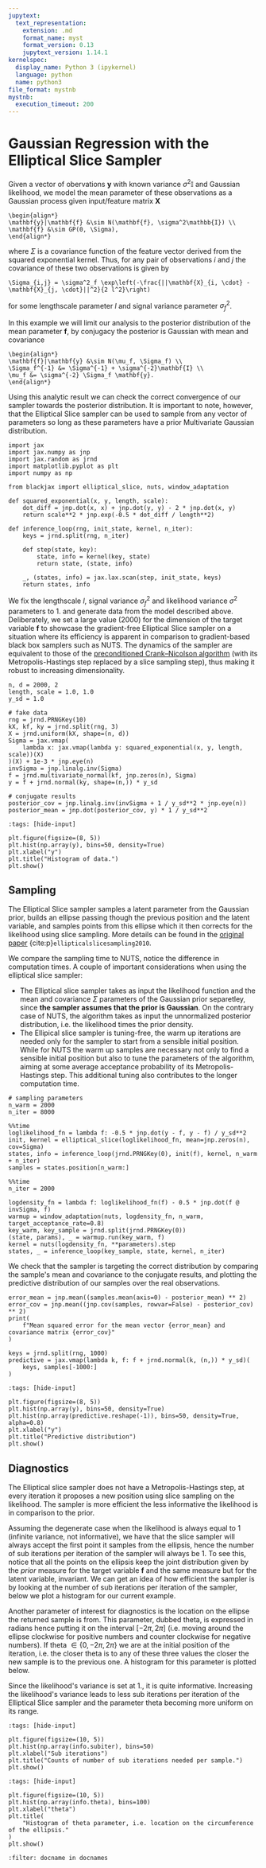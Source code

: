 ```yaml
---
jupytext:
  text_representation:
    extension: .md
    format_name: myst
    format_version: 0.13
    jupytext_version: 1.14.1
kernelspec:
  display_name: Python 3 (ipykernel)
  language: python
  name: python3
file_format: mystnb
mystnb:
  execution_timeout: 200
---
```


# Gaussian Regression with the Elliptical Slice Sampler

Given a vector of obervations $\mathbf{y}$ with known variance $\sigma^2\mathbb{I}$ and Gaussian likelihood, we model the mean parameter of these observations as a Gaussian process given input/feature matrix $\mathbf{X}$

```{math}
\begin{align*}
\mathbf{y}|\mathbf{f} &\sim N(\mathbf{f}, \sigma^2\mathbb{I}) \\
\mathbf{f} &\sim GP(0, \Sigma),
\end{align*}
```

where $\Sigma$ is a covariance function of the feature vector derived from the squared exponential kernel. Thus, for any pair of observations $i$ and $j$ the covariance of these two observations is given by

```{math}
\Sigma_{i,j} = \sigma^2_f \exp\left(-\frac{||\mathbf{X}_{i, \cdot} - \mathbf{X}_{j, \cdot}||^2}{2 l^2}\right)
```

for some lengthscale parameter $l$ and signal variance parameter $\sigma_f^2$.

In this example we will limit our analysis to the posterior distribution of the mean parameter $\mathbf{f}$, by conjugacy the posterior is Gaussian with mean and covariance

```{math}
\begin{align*}
\mathbf{f}|\mathbf{y} &\sim N(\mu_f, \Sigma_f) \\
\Sigma_f^{-1} &= \Sigma^{-1} + \sigma^{-2}\mathbf{I} \\
\mu_f &= \sigma^{-2} \Sigma_f \mathbf{y}.
\end{align*}
```

Using this analytic result we can check the correct convergence of our sampler towards the posterior distribution. It is important to note, however, that the Elliptical Slice sampler can be used to sample from any vector of parameters so long as these parameters have a prior Multivariate Gaussian distribution.

```{code-cell} python
import jax
import jax.numpy as jnp
import jax.random as jrnd
import matplotlib.pyplot as plt
import numpy as np

from blackjax import elliptical_slice, nuts, window_adaptation
```

```{code-cell} python
def squared_exponential(x, y, length, scale):
    dot_diff = jnp.dot(x, x) + jnp.dot(y, y) - 2 * jnp.dot(x, y)
    return scale**2 * jnp.exp(-0.5 * dot_diff / length**2)
```

```{code-cell} python
def inference_loop(rng, init_state, kernel, n_iter):
    keys = jrnd.split(rng, n_iter)

    def step(state, key):
        state, info = kernel(key, state)
        return state, (state, info)

    _, (states, info) = jax.lax.scan(step, init_state, keys)
    return states, info
```

We fix the lengthscale $l$, signal variance $\sigma_f^2$ and likelihood variance $\sigma^2$ parameters to 1. and generate data from the model described above. Deliberately, we set a large value (2000) for the dimension of the target variable $\mathbf{f}$ to showcase the gradient-free Elliptical Slice sampler on a situation where its efficiency is apparent in comparison to gradient-based black box samplers such as NUTS. The dynamics of the sampler are equivalent to those of the [preconditioned Crank–Nicolson algorithm](https://en.wikipedia.org/wiki/Preconditioned_Crank%E2%80%93Nicolson_algorithm) (with its Metropolis-Hastings step replaced by a slice sampling step), thus making it robust to increasing dimensionality.

```{code-cell} python
n, d = 2000, 2
length, scale = 1.0, 1.0
y_sd = 1.0

# fake data
rng = jrnd.PRNGKey(10)
kX, kf, ky = jrnd.split(rng, 3)
X = jrnd.uniform(kX, shape=(n, d))
Sigma = jax.vmap(
    lambda x: jax.vmap(lambda y: squared_exponential(x, y, length, scale))(X)
)(X) + 1e-3 * jnp.eye(n)
invSigma = jnp.linalg.inv(Sigma)
f = jrnd.multivariate_normal(kf, jnp.zeros(n), Sigma)
y = f + jrnd.normal(ky, shape=(n,)) * y_sd

# conjugate results
posterior_cov = jnp.linalg.inv(invSigma + 1 / y_sd**2 * jnp.eye(n))
posterior_mean = jnp.dot(posterior_cov, y) * 1 / y_sd**2
```

```{code-cell} python
:tags: [hide-input]

plt.figure(figsize=(8, 5))
plt.hist(np.array(y), bins=50, density=True)
plt.xlabel("y")
plt.title("Histogram of data.")
plt.show()
```

## Sampling

The Elliptical Slice sampler samples a latent parameter from the Gaussian prior, builds an ellipse passing though the previous position and the latent variable, and samples points from this ellipse which it then corrects for the likelihood using slice sampling. More details can be found in the [original paper](https://arxiv.org/abs/1001.0175) {cite:p}`ellipticalslicesampling2010`.

We compare the sampling time to NUTS, notice the difference in computation times. A couple of important considerations when using the elliptical slice sampler:
- The Elliptical slice sampler takes as input the likelihood function and the mean and covariance $\Sigma$ parameters of the Gaussian prior separetley, since **the sampler assumes that the prior is Gaussian**. On the contrary case of NUTS, the algorithm takes as input the unnormalized posterior distribution, i.e. the likelihood times the prior density.
- The Ellipical slice sampler is tuning-free, the warm up iterations are needed only for the sampler to start from a sensible initial position. While for NUTS the warm up samples are necessary not only to find a sensible initial position but also to tune the parameters of the algorithm, aiming at some average acceptance probability of its Metropolis-Hastings step. This additional tuning also contributes to the longer computation time.

```{code-cell} python
# sampling parameters
n_warm = 2000
n_iter = 8000
```

```{code-cell} python
%%time
loglikelihood_fn = lambda f: -0.5 * jnp.dot(y - f, y - f) / y_sd**2
init, kernel = elliptical_slice(loglikelihood_fn, mean=jnp.zeros(n), cov=Sigma)
states, info = inference_loop(jrnd.PRNGKey(0), init(f), kernel, n_warm + n_iter)
samples = states.position[n_warm:]
```

```{code-cell} python
%%time
n_iter = 2000

logdensity_fn = lambda f: loglikelihood_fn(f) - 0.5 * jnp.dot(f @ invSigma, f)
warmup = window_adaptation(nuts, logdensity_fn, n_warm, target_acceptance_rate=0.8)
key_warm, key_sample = jrnd.split(jrnd.PRNGKey(0))
(state, params), _ = warmup.run(key_warm, f)
kernel = nuts(logdensity_fn, **parameters).step
states, _ = inference_loop(key_sample, state, kernel, n_iter)
```

We check that the sampler is targeting the correct distribution by comparing the sample's mean and covariance to the conjugate results, and plotting the predictive distribution of our samples over the real observations.

```{code-cell} python
error_mean = jnp.mean((samples.mean(axis=0) - posterior_mean) ** 2)
error_cov = jnp.mean((jnp.cov(samples, rowvar=False) - posterior_cov) ** 2)
print(
    f"Mean squared error for the mean vector {error_mean} and covariance matrix {error_cov}"
)
```

```{code-cell} python
keys = jrnd.split(rng, 1000)
predictive = jax.vmap(lambda k, f: f + jrnd.normal(k, (n,)) * y_sd)(
    keys, samples[-1000:]
)
```

```{code-cell} python
:tags: [hide-input]

plt.figure(figsize=(8, 5))
plt.hist(np.array(y), bins=50, density=True)
plt.hist(np.array(predictive.reshape(-1)), bins=50, density=True, alpha=0.8)
plt.xlabel("y")
plt.title("Predictive distribution")
plt.show()
```

## Diagnostics

The Elliptical slice sampler does not have a Metropolis-Hastings step, at every iteration it proposes a new position using slice sampling on the likelihood. The sampler is more efficient the less informative the likelihood is in comparison to the prior.

Assuming the degenerate case when the likelihood is always equal to 1 (infinite variance, not informative), we have that the slice sampler will always accept the first point it samples from the ellipsis, hence the number of sub iterations per iteration of the sampler will always be 1. To see this, notice that all the points on the ellipsis keep the joint distribution given by the *prior* measure for the target variable $\mathbf{f}$ and the same measure but for the latent variable, invariant. We can get an idea of how efficient the sampler is by looking at the number of sub iterations per iteration of the sampler, below we plot a histogram for our current example.

Another parameter of interest for diagnostics is the location on the ellipse the returned sample is from. This parameter, dubbed theta, is expressed in radians hence putting it on the interval $[-2\pi, 2\pi]$ (i.e. moving around the ellipse clockwise for positive numbers and counter clockwise for negative numbers). If theta $\in \{0, -2\pi, 2\pi\}$ we are at the initial position of the iteration, i.e. the closer theta is to any of these three values the closer the new sample is to the previous one. A histogram for this parameter is plotted below.

Since the likelihood's variance is set at 1., it is quite informative. Increasing the likelihood's variance leads to less sub iterations per iteration of the Elliptical Slice sampler and the parameter theta becoming more uniform on its range.

```{code-cell} python
:tags: [hide-input]

plt.figure(figsize=(10, 5))
plt.hist(np.array(info.subiter), bins=50)
plt.xlabel("Sub iterations")
plt.title("Counts of number of sub iterations needed per sample.")
plt.show()
```

```{code-cell} python
:tags: [hide-input]

plt.figure(figsize=(10, 5))
plt.hist(np.array(info.theta), bins=100)
plt.xlabel("theta")
plt.title(
    "Histogram of theta parameter, i.e. location on the circumference of the ellipsis."
)
plt.show()
```


```{bibliography}
:filter: docname in docnames
```